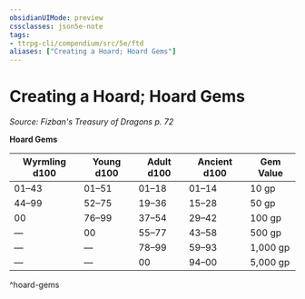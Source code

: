 ```yaml
---
obsidianUIMode: preview
cssclasses: json5e-note
tags:
- ttrpg-cli/compendium/src/5e/ftd
aliases: ["Creating a Hoard; Hoard Gems"]
---
```

# Creating a Hoard; Hoard Gems
*Source: Fizban's Treasury of Dragons p. 72* 

**Hoard Gems**

| Wyrmling d100 | Young d100 | Adult d100 | Ancient d100 | Gem Value |
|---------------|------------|------------|--------------|-----------|
| 01–43 | 01–51 | 01–18 | 01–14 | 10 gp |
| 44–99 | 52–75 | 19–36 | 15–28 | 50 gp |
| 00 | 76–99 | 37–54 | 29–42 | 100 gp |
| — | 00 | 55–77 | 43–58 | 500 gp |
| — | — | 78–99 | 59–93 | 1,000 gp |
| — | — | 00 | 94–00 | 5,000 gp |
^hoard-gems
